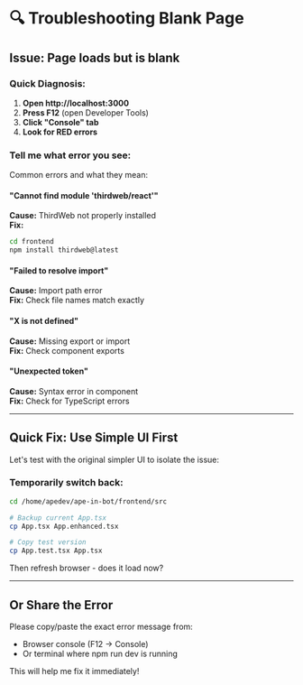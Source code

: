 # 🔍 Troubleshooting Blank Page

## Issue: Page loads but is blank

### Quick Diagnosis:

1. **Open http://localhost:3000**
2. **Press F12** (open Developer Tools)
3. **Click "Console" tab**
4. **Look for RED errors**

### Tell me what error you see:

Common errors and what they mean:

#### "Cannot find module 'thirdweb/react'"
**Cause:** ThirdWeb not properly installed  
**Fix:** 
```bash
cd frontend
npm install thirdweb@latest
```

#### "Failed to resolve import"
**Cause:** Import path error  
**Fix:** Check file names match exactly

#### "X is not defined"
**Cause:** Missing export or import  
**Fix:** Check component exports

#### "Unexpected token"
**Cause:** Syntax error in component  
**Fix:** Check for TypeScript errors

---

## Quick Fix: Use Simple UI First

Let's test with the original simpler UI to isolate the issue:

### Temporarily switch back:

```bash
cd /home/apedev/ape-in-bot/frontend/src

# Backup current App.tsx
cp App.tsx App.enhanced.tsx

# Copy test version
cp App.test.tsx App.tsx
```

Then refresh browser - does it load now?

---

## Or Share the Error

Please copy/paste the exact error message from:
- Browser console (F12 → Console)
- Or terminal where npm run dev is running

This will help me fix it immediately!







